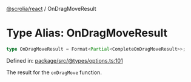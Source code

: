[@scrolia/react](../README.md) / OnDragMoveResult

# Type Alias: OnDragMoveResult

```ts
type OnDragMoveResult = Format<Partial<CompleteOnDragMoveResult>>;
```

Defined in: [package/src/@types/options.ts:101](https://github.com/scrolia/react/blob/9c5681043194149a93fdeb05f7ee147606c0baa9/package/src/@types/options.ts#L101)

The result for the `onDragMove` function.
